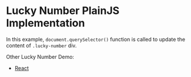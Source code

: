 # Lucky Number PlainJS Implementation
In this example, `document.querySelector()` function is called to update the content of `.lucky-number` div.

Other Lucky Number Demo:
- [React](https://github.com/ngsanluk/react-lucky-number)

